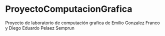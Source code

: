# ProyectoComputacionGrafica
Proyecto de laboratorio de computación grafica de Emilio Gonzalez Franco y Diego Eduardo Pelaez Semprun
